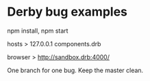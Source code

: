 # Derby bug examples

npm install,  npm start

hosts > 127.0.0.1	components.drb

browser > http://sandbox.drb:4000/

One branch for one bug. Keep the master clean.